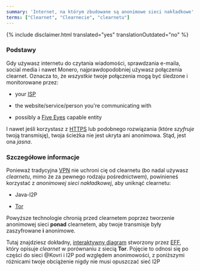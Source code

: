 ```yaml
---
summary: 'Internet, na którym zbudowane są anonimowe sieci nakładkowe'
terms: ["Clearnet", "Clearnecie", "clearnetu"]
---
```


{% include disclaimer.html translated="yes" translationOutdated="no" %}

### Podstawy

Gdy używasz internetu do czytania wiadomości, sprawdzania e-maila, social
media i nawet Monero, najprawdopodobniej używasz połączenia
clearnet. Oznacza to, że *wszystkie* twoje połączenia mogą być śledzone i
monitorowane przez:

- your [ISP](https://en.wikipedia.org/wiki/ISP)

- the website/service/person you're communicating with

- possibly a [Five Eyes](https://en.wikipedia.org/wiki/5_Eyes) capable
  entity

I nawet jeśli korzystasz z [HTTPS](https://en.wikipedia.org/wiki/HTTPS) lub
podobnego rozwiązania (które *szyfruje* twoją transmisję), twoja ścieżka nie
jest ukryta ani anonimowa. Stąd, jest ona *jasna*.

### Szczegółowe informacje

Ponieważ tradycyjna [VPN](https://en.wikipedia.org/wiki/VPN) nie uchroni cię
od clearnetu (bo nadal używasz *clearnetu*, mimo że za pewnego rodzaju
pośrednictwem), powinieneś korzystać z *anonimowej sieci nakładkowej*, aby
uniknąć clearnetu:

- Java-I2P

- [Tor](https://torproject.org/)

Powyższe technologie chronią przed clearnetem poprzez tworzenie anonimowej
sieci **ponad** clearnetem, aby twoje transmisje były zaszyfrowane **i**
anonimowe.

Tutaj znajdziesz dokładny, [interaktywny
diagram](https://www.eff.org/pages/tor-and-https) stworzony przez
[EFF](https://www.eff.org/), który opisuje *clearnet* w porównaniu z siecią
**Tor**. Pojęcie to odnosi się po części do sieci @Kovri i I2P pod względem
anonimowości, z poniższymi różnicami twoje obciążenie nigdy nie musi
opuszczać sieć I2P
